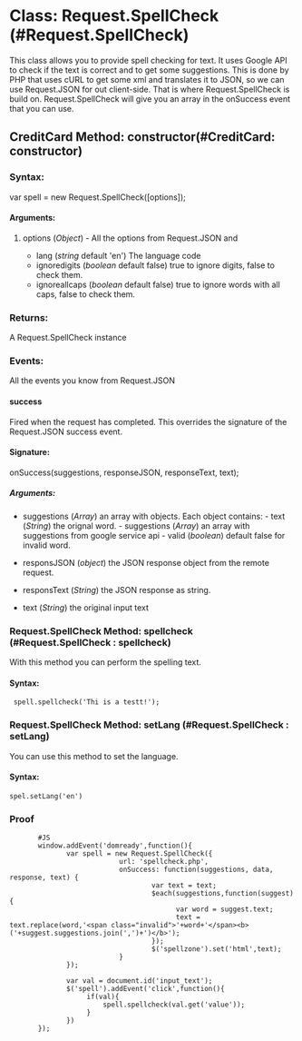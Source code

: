 Class: Request.SpellCheck (#Request.SpellCheck)
===============================================

This class allows you to provide spell checking for text. It uses Google API to check if the text is correct and 
to get some suggestions. This is done by PHP that uses cURL to get some xml and translates it to JSON, so we can
use Request.JSON for out client-side. That is where Request.SpellCheck is build on. Request.SpellCheck will give
you an array in the onSuccess event that you can use.

CreditCard Method: constructor(#CreditCard: constructor)
--------------------------------------------------------

### Syntax: 

var spell = new Request.SpellCheck([options]);

#### Arguments:

1. options (*Object*) - All the options from Request.JSON and 

   - lang (*string* default 'en') The language code
   - ignoredigits (*boolean* default false) true to ignore digits, false to check them.
   - ignoreallcaps (*boolean* default false) true to ignore words with all caps, false to check them. 

### Returns:

A Request.SpellCheck instance

### Events:

All the events you know from Request.JSON

#### success

Fired when the request has completed. This overrides the signature of the Request.JSON success event.

#### Signature:

onSuccess(suggestions, responseJSON, responseText, text);

##### Arguments:

- suggestions (*Array*) an array with objects.
          Each object contains: 
          - text (*String*) the orignal word.
          - suggestions (*Array*) an array with suggestions from google service api
          - valid (*boolean*) default false for invalid word.
       
- responsJSON (*object*) the JSON response object from the remote request.
- responsText (*String*) the JSON response as string.
- text        (*String*) the original input text


### Request.SpellCheck Method: spellcheck (#Request.SpellCheck : spellcheck)

With this method you can perform the spelling text.

#### Syntax:
     spell.spellcheck('Thi is a testt!');    

### Request.SpellCheck Method: setLang (#Request.SpellCheck : setLang)

You can use this method to set the language.

#### Syntax:

    spel.setLang('en')

### Proof

           #JS
           window.addEvent('domready',function(){
                  var spell = new Request.SpellCheck({ 
                               url: 'spellcheck.php',
                               onSuccess: function(suggestions, data, response, text) {
                                       var text = text;
                                       $each(suggestions,function(suggest){
                                             var word = suggest.text;
                                             text = text.replace(word,'<span class="invalid">'+word+'</span><b> ('+suggest.suggestions.join(',')+')</b>'); 
                                       });
                                       $('spellzone').set('html',text);
                               }
                  });

                  var val = document.id('input_text'); 
                  $('spell').addEvent('click',function(){
                       if(val){
                           spell.spellcheck(val.get('value'));
                       }
                  })
           }); 
